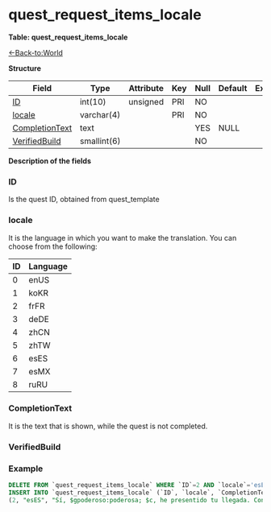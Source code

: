 # quest\_request\_items\_locale

**Table: quest\_request\_items\_locale**

[<-Back-to:World](database-world.md)

**Structure**

| Field               | Type        | Attribute | Key | Null | Default | Extra | Comment |
|---------------------|-------------|-----------|-----|------|---------|-------|---------|
| [ID][1]             | int(10)     | unsigned  | PRI | NO   |         |       |         |
| [locale][2]         | varchar(4)  |           | PRI | NO   |         |       |         |
| [CompletionText][3] | text        |           |     | YES  | NULL    |       |         |
| [VerifiedBuild][4]  | smallint(6) |           |     | NO   |         |       |         |

[1]: #id
[2]: #locale
[3]: #completiontext
[4]: #verifiedbuild

**Description of the fields**

### ID

Is the quest ID, obtained from quest_template

### locale

It is the language in which you want to make the translation.
You can choose from the following:

| ID | Language |
|----|----------|
| 0  | enUS     |
| 1  | koKR     |
| 2  | frFR     |
| 3  | deDE     |
| 4  | zhCN     |
| 5  | zhTW     |
| 6  | esES     |
| 7  | esMX     |
| 8  | ruRU     |

### CompletionText

It is the text that is shown, while the quest is not completed.

### VerifiedBuild

### Example
```sql
DELETE FROM `quest_request_items_locale` WHERE `ID`=2 AND `locale`='esES';
INSERT INTO `quest_request_items_locale` (`ID`, `locale`, `CompletionText`, `VerifiedBuild`) VALUES`ID`, `locale`, `CompletionText`, `VerifiedBuild`
(2, "esES", "Sí, $gpoderoso:poderosa; $c, he presentido tu llegada. Confío que tienes más noticias que darme sobre tu caza.", 0);
```
